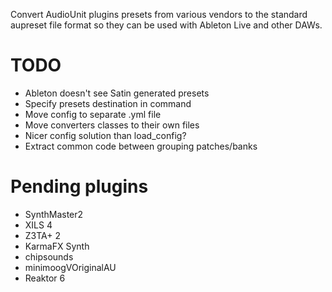 Convert AudioUnit plugins presets from various vendors to the standard aupreset file format so they can be used with Ableton Live and other DAWs.

# TODO
- Ableton doesn't see Satin generated presets
- Specify presets destination in command
- Move config to separate .yml file
- Move converters classes to their own files
- Nicer config solution than load_config?
- Extract common code between grouping patches/banks

# Pending plugins
- SynthMaster2
- XILS 4
- Z3TA+ 2
- KarmaFX Synth
- chipsounds
- minimoogVOriginalAU
- Reaktor 6


